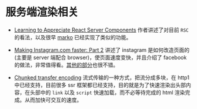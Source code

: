 # 服务端渲染相关

- [Learning to Appreciate React Server Components](https://dev.to/this-is-learning/learning-to-appreciate-react-server-components-49ka) 作者讲述了对目前 `RSC` 的看法，以及很早 [marko](https://markojs.com/) 已经实现了类似的功能。

- [Making Instagram.com faster: Part 2](https://instagram-engineering.com/making-instagram-com-faster-part-2-f350c8fba0d4) 讲述了 instagram 是如何改造页面的(主要是 server 端配合 browser)，使页面速度变快，并且介绍了 facebook 的做法，非常值得看。[其他的部分](https://medium.com/@mr_sharpoblunto)也很不错。

- [Chunked transfer encoding](https://en.wikipedia.org/wiki/Chunked_transfer_encoding) 流式传输的一种方式，把流分成多块，在 http1 中已经支持，目前很多 ssr 框架都已经支持，目的就是为了快速渲染出头部内容，在头部中的 `link` 以及 `script` 快速加载，而不必等待完成的 html 渲染完成。从而加快可交互的速度。
